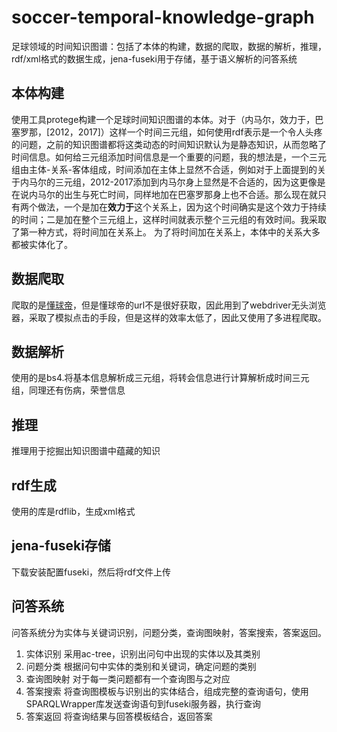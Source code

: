# soccer-temporal-knowledge-graph
足球领域的时间知识图谱：包括了本体的构建，数据的爬取，数据的解析，推理，rdf/xml格式的数据生成，jena-fuseki用于存储，基于语义解析的问答系统

## 本体构建
使用工具protege构建一个足球时间知识图谱的本体。对于（内马尔，效力于，巴塞罗那，[2012，2017]）这样一个时间三元组，如何使用rdf表示是一个令人头疼的问题，之前的知识图谱都将这类动态的时间知识默认为是静态知识，从而忽略了时间信息。如何给三元组添加时间信息是一个重要的问题，我的想法是，一个三元组由主体-关系-客体组成，时间添加在主体上显然不合适，例如对于上面提到的关于内马尔的三元组，2012-2017添加到内马尔身上显然是不合适的，因为这更像是在说内马尔的出生与死亡时间，同样地加在巴塞罗那身上也不合适。那么现在就只有两个做法，一个是加在**效力于**这个关系上，因为这个时间确实是这个效力于持续的时间；二是加在整个三元组上，这样时间就表示整个三元组的有效时间。我采取了第一种方式，将时间加在关系上。
为了将时间加在关系上，本体中的关系大多都被实体化了。

## 数据爬取
爬取的是[懂球帝](https://www.dongqiudi.com/data)，但是懂球帝的url不是很好获取，因此用到了webdriver无头浏览器，采取了模拟点击的手段，但是这样的效率太低了，因此又使用了多进程爬取。

## 数据解析
使用的是bs4.将基本信息解析成三元组，将转会信息进行计算解析成时间三元组，同理还有伤病，荣誉信息

## 推理
推理用于挖掘出知识图谱中蕴藏的知识

## rdf生成
使用的库是rdflib，生成xml格式

## jena-fuseki存储
下载安装配置fuseki，然后将rdf文件上传

## 问答系统
问答系统分为实体与关键词识别，问题分类，查询图映射，答案搜索，答案返回。
1. 实体识别
采用ac-tree，识别出问句中出现的实体以及其类别
2. 问题分类
根据问句中实体的类别和关键词，确定问题的类别
3. 查询图映射
对于每一类问题都有一个查询图与之对应
4. 答案搜索
将查询图模板与识别出的实体结合，组成完整的查询语句，使用SPARQLWrapper库发送查询语句到fuseki服务器，执行查询
5. 答案返回
将查询结果与回答模板结合，返回答案



